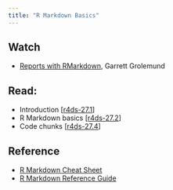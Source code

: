 ```yaml
---
title: "R Markdown Basics"
---
```



## Watch

- [Reports with RMarkdown](https://www.datacamp.com/courses/reporting-with-r-markdown), Garrett Grolemund

## Read:

- Introduction [[r4ds-27.1](http://r4ds.had.co.nz/r-markdown.html#introduction-18)]
- R Markdown basics [[r4ds-27.2](http://r4ds.had.co.nz/r-markdown.html#r-markdown-basics)]
- Code chunks [[r4ds-27.4](http://r4ds.had.co.nz/r-markdown.html#code-chunks)]

## Reference 

- [R Markdown Cheat Sheet](https://www.rstudio.com/wp-content/uploads/2016/03/rmarkdown-cheatsheet-2.0.pdf) 
- [R Markdown Reference Guide](https://www.rstudio.com/wp-content/uploads/2015/03/rmarkdown-reference.pdf)


